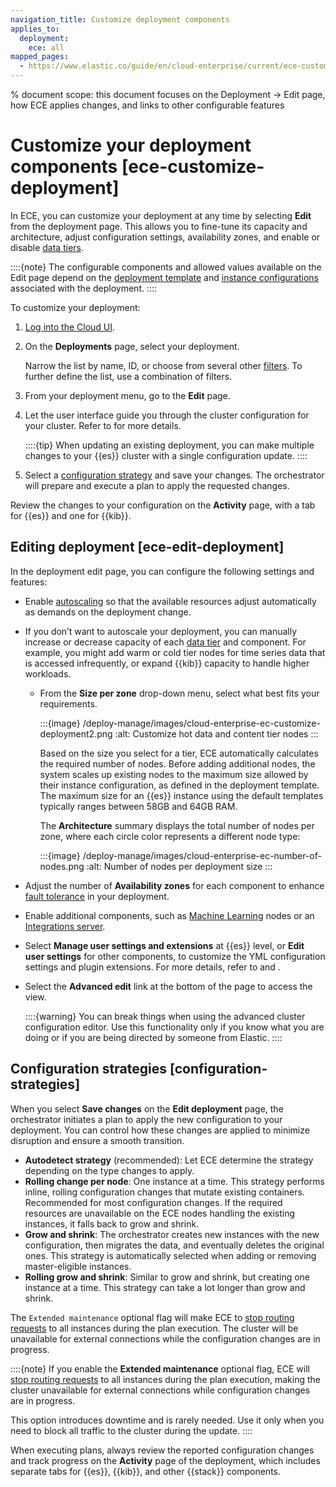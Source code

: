 ```yaml
---
navigation_title: Customize deployment components
applies_to:
  deployment:
    ece: all
mapped_pages:
  - https://www.elastic.co/guide/en/cloud-enterprise/current/ece-customize-deployment.html
---
```


% document scope: this document focuses on the Deployment -> Edit page, how ECE applies changes, and links to other configurable features

# Customize your deployment components [ece-customize-deployment]

In ECE, you can customize your deployment at any time by selecting **Edit** from the deployment page. This allows you to fine-tune its capacity and architecture, adjust configuration settings, availability zones, and enable or disable [data tiers](/manage-data/lifecycle/data-tiers.md).

::::{note}
The configurable components and allowed values available on the Edit page depend on the [deployment template](./deployment-templates.md) and [instance configurations](./ece-configuring-ece-instance-configurations-default.md) associated with the deployment.
::::

To customize your deployment:

1. [Log into the Cloud UI](./log-into-cloud-ui.md).
2. On the **Deployments** page, select your deployment.

    Narrow the list by name, ID, or choose from several other [filters](./search-filter-deployments.md). To further define the list, use a combination of filters.

3. From your deployment menu, go to the **Edit** page.

4. Let the user interface guide you through the cluster configuration for your cluster. Refer to [](#ece-edit-deployment) for more details.

    ::::{tip}
        When updating an existing deployment, you can make multiple changes to your {{es}} cluster with a single configuration update.
    ::::

5. Select a [configuration strategy](#configuration-strategies) and save your changes. The orchestrator will prepare and execute a plan to apply the requested changes.

Review the changes to your configuration on the **Activity** page, with a tab for {{es}} and one for {{kib}}.

## Editing deployment [ece-edit-deployment]

In the deployment edit page, you can configure the following settings and features:

* Enable [autoscaling](/deploy-manage/autoscaling/autoscaling-in-ece-and-ech.md) so that the available resources adjust automatically as demands on the deployment change.

* If you don’t want to autoscale your deployment, you can manually increase or decrease capacity of each [data tier](../../../manage-data/lifecycle/data-tiers.md) and component. For example, you might add warm or cold tier nodes for time series data that is accessed infrequently, or expand {{kib}} capacity to handle higher workloads.

    * From the **Size per zone** drop-down menu, select what best fits your requirements.

        :::{image} /deploy-manage/images/cloud-enterprise-ec-customize-deployment2.png
        :alt: Customize hot data and content tier nodes
        :::

        Based on the size you select for a tier, ECE automatically calculates the required number of nodes. Before adding additional nodes, the system scales up existing nodes to the maximum size allowed by their instance configuration, as defined in the deployment template. The maximum size for an {{es}} instance using the default templates typically ranges between 58GB and 64GB RAM.
        
        The **Architecture** summary displays the total number of nodes per zone, where each circle color represents a different node type:

        :::{image} /deploy-manage/images/cloud-enterprise-ec-number-of-nodes.png
        :alt: Number of nodes per deployment size
        :::

* Adjust the number of **Availability zones** for each component to enhance [fault tolerance](./ece-ha.md) in your deployment.

* Enable additional components, such as [Machine Learning](../../../explore-analyze/machine-learning.md) nodes or an [Integrations server](./manage-integrations-server.md).

* Select **Manage user settings and extensions** at {{es}} level, or **Edit user settings** for other components, to customize the YML configuration settings and plugin extensions. For more details, refer to [](edit-stack-settings.md) and [](./add-plugins.md).

* Select the **Advanced edit** link at the bottom of the page to access the [](./advanced-cluster-configuration.md) view.

    ::::{warning}
    You can break things when using the advanced cluster configuration editor. Use this functionality only if you know what you are doing or if you are being directed by someone from Elastic.
    ::::

## Configuration strategies [configuration-strategies]

When you select **Save changes** on the **Edit deployment** page, the orchestrator initiates a plan to apply the new configuration to your deployment. You can control how these changes are applied to minimize disruption and ensure a smooth transition.

* **Autodetect strategy** (recommended): Let ECE determine the strategy depending on the type changes to apply.
* **Rolling change per node**: One instance at a time. This strategy performs inline, rolling configuration changes that mutate existing containers. Recommended for most configuration changes. If the required resources are unavailable on the ECE nodes handling the existing instances, it falls back to grow and shrink.
* **Grow and shrink**: The orchestrator creates new instances with the new configuration, then migrates the data, and eventually deletes the original ones. This strategy is automatically selected when adding or removing master-eligible instances.
* **Rolling grow and shrink**: Similar to grow and shrink, but creating one instance at a time. This strategy can take a lot longer than grow and shrink.

The `Extended maintenance` optional flag will make ECE to [stop routing requests](../../maintenance/ece/start-stop-routing-requests.md) to all instances during the plan execution. The cluster will be unavailable for external connections while the configuration changes are in progress.

::::{note}
If you enable the **Extended maintenance** optional flag, ECE will [stop routing requests](../../maintenance/ece/start-stop-routing-requests.md) to all instances during the plan execution, making the cluster unavailable for external connections while configuration changes are in progress.

This option introduces downtime and is rarely needed. Use it only when you need to block all traffic to the cluster during the update.
::::

When executing plans, always review the reported configuration changes and track progress on the **Activity** page of the deployment, which includes separate tabs for {{es}}, {{kib}}, and other {{stack}} components.
